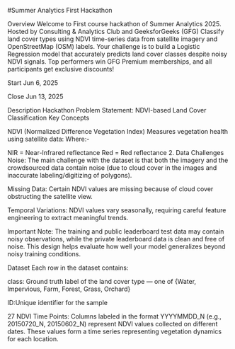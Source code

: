 #Summer Analytics First Hackathon

Overview
Welcome to First course hackathon of Summer Analytics 2025.
Hosted by Consulting & Analytics Club and GeeksforGeeks (GFG)
Classify land cover types using NDVI time-series data from satellite imagery and OpenStreetMap (OSM) labels. Your challenge is to build a Logistic Regression model that accurately predicts land cover classes despite noisy NDVI signals. Top performers win GFG Premium memberships, and all participants get exclusive discounts!

Start
Jun 6, 2025

Close
Jun 13, 2025

Description
Hackathon Problem Statement: NDVI-based Land Cover Classification
Key Concepts

NDVI (Normalized Difference Vegetation Index)
Measures vegetation health using satellite data:
Where:-

NIR = Near-Infrared reflectance
Red = Red reflectance
2. Data Challenges
Noise: The main challenge with the dataset is that both the imagery and the crowdsourced data contain noise (due to cloud cover in the images and inaccurate labeling/digitizing of polygons).

Missing Data: Certain NDVI values are missing because of cloud cover obstructing the satellite view.

Temporal Variations: NDVI values vary seasonally, requiring careful feature engineering to extract meaningful trends.

Important Note:
The training and public leaderboard test data may contain noisy observations, while the private leaderboard data is clean and free of noise. This design helps evaluate how well your model generalizes beyond noisy training conditions.

Dataset
Each row in the dataset contains:

class: Ground truth label of the land cover type — one of {Water, Impervious, Farm, Forest, Grass, Orchard}

ID:Unique identifier for the sample

27 NDVI Time Points: Columns labeled in the format YYYYMMDD_N (e.g., 20150720_N, 20150602_N) represent NDVI values collected on different dates. These values form a time series representing vegetation dynamics for each location.


